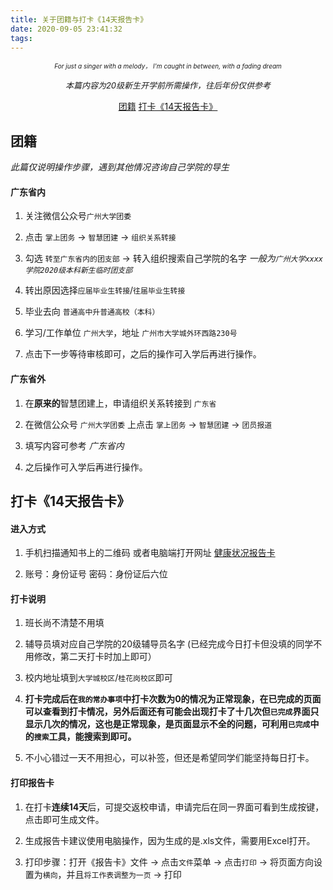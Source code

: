 ```yaml
---
title: 关于团籍与打卡《14天报告卡》
date: 2020-09-05 23:41:32
tags:
---
```


<center>


<font size="1">*For just a singer with a melody，
I'm caught in between, with a fading dream*</font>


<font size="2">*本篇内容为20级新生开学前所需操作，往后年份仅供参考*</font>

</center>

<!--more-->


<!-- TOC -->
<center>

[团籍](#团籍)
[打卡《14天报告卡》](#打卡《14天报告卡》)

</center>
<!-- /TOC -->

## 团籍


*此篇仅说明操作步骤，遇到其他情况咨询自己学院的导生*

#### 广东省内


1. 关注微信公众号`广州大学团委`


2. 点击 `掌上团务` -> `智慧团建` -> `组织关系转接`


3. 勾选 `转至广东省内的团支部` -> 转入组织搜索自己学院的名字
*一般为`广州大学xxxx学院2020级本科新生临时团支部`*


4. 转出原因选择`应届毕业生转接`/`往届毕业生转接`


5. 毕业去向 `普通高中升普通高校（本科）`


6. 学习/工作单位 `广州大学`，地址 `广州市大学城外环西路230号`


7. 点击下一步等待审核即可，之后的操作可入学后再进行操作。


#### 广东省外


1. 在**原来的**智慧团建上，申请组织关系转接到 `广东省`


2. 在微信公众号 `广州大学团委` 上点击 `掌上团务` -> `智慧团建` -> `团员报道`


3. 填写内容可参考 *广东省内* 


4. 之后操作可入学后再进行操作。




## 打卡《14天报告卡》


#### 进入方式
1. 手机扫描通知书上的二维码
或者电脑端打开网址 [健康状况报告卡](http://yq.gzhu.edu.cn)


2. 账号：身份证号
密码：身份证后六位


#### 打卡说明
1. 班长尚不清楚不用填


2. 辅导员填对应自己学院的20级辅导员名字
(已经完成今日打卡但没填的同学不用修改，第二天打卡时加上即可）


3. 校内地址填到`大学城校区`/`桂花岗校区`即可


4. **打卡完成后在`我的常办事项`中打卡次数为0的情况为正常现象，在已完成的页面可以查看到打卡情况，另外后面还有可能会出现打卡了十几次但`已完成`界面只显示几次的情况，这也是正常现象，是页面显示不全的问题，可利用`已完成`中的`搜索`工具，能搜索到即可。**


5. 不小心错过一天不用担心，可以补签，但还是希望同学们能坚持每日打卡。


#### 打印报告卡
1. 在打卡**连续14天**后，可提交返校申请，申请完后在同一界面可看到生成按键，点击即可生成文件。


2. 生成报告卡建议使用电脑操作，因为生成的是.xls文件，需要用Excel打开。


3. 打印步骤：打开《报告卡》文件 -> 点击`文件`菜单 -> 点击`打印` -> 将页面方向设置为`横向`，并且`将工作表调整为一页` -> 打印